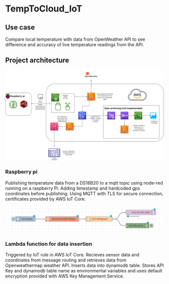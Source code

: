 # TempToCloud_IoT

## Use case

Compare local temperature with data from OpenWeather API to see difference and accuracy of live temperature readings from the API.

## Project architecture

![diagram](project_architecture.drawio.png)

### Raspberry pi

Publishing temperature data from a DS18B20 to a mqtt topic using node-red running on a raspberry Pi. Adding timestamp and hardcoded gps coordinates before publishing. Using MQTT with TLS for secure connection, certificates provided by AWS IoT Core.

![node_red_flow](node-red_flow_test.PNG)

### Lambda function for data insertion

Triggered by IoT rule in AWS IoT Core. Recieves sensor data and coordinates from message routing and retrieves data from Openweathermap weather API. Inserts data into dynamodb table. Stores API Key and dynamodb table name as environmental variables and uses default encryption provided with AWS Key Management Service.
